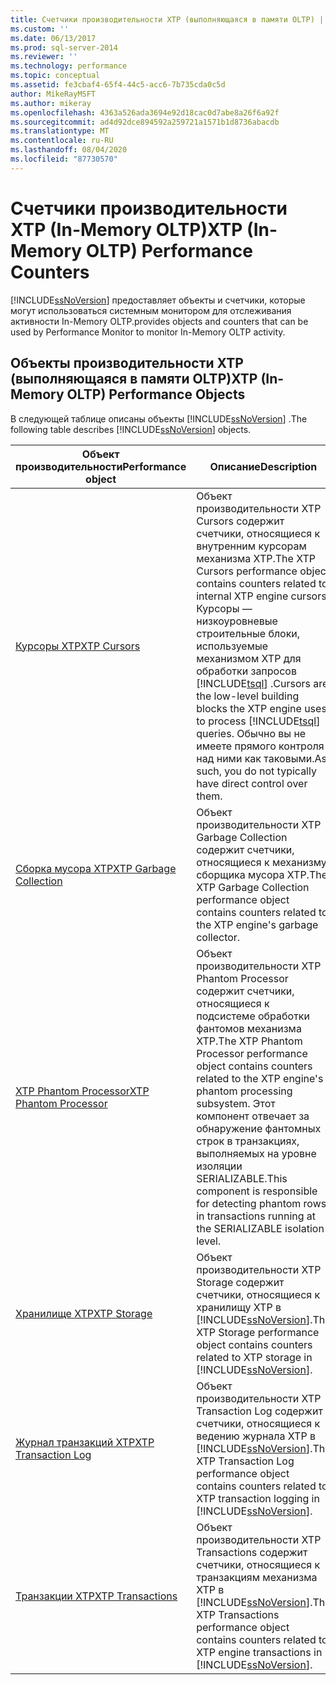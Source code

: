 ```yaml
---
title: Счетчики производительности XTP (выполняющаяся в памяти OLTP) | Документация Майкрософт
ms.custom: ''
ms.date: 06/13/2017
ms.prod: sql-server-2014
ms.reviewer: ''
ms.technology: performance
ms.topic: conceptual
ms.assetid: fe3cbaf4-65f4-44c5-acc6-7b735cda0c5d
author: MikeRayMSFT
ms.author: mikeray
ms.openlocfilehash: 4363a526ada3694e92d18cac0d7abe8a26f6a92f
ms.sourcegitcommit: ad4d92dce894592a259721a1571b1d8736abacdb
ms.translationtype: MT
ms.contentlocale: ru-RU
ms.lasthandoff: 08/04/2020
ms.locfileid: "87730570"
---
```

# <a name="xtp-in-memory-oltp-performance-counters"></a><span data-ttu-id="4f9a7-102">Счетчики производительности XTP (In-Memory OLTP)</span><span class="sxs-lookup"><span data-stu-id="4f9a7-102">XTP (In-Memory OLTP) Performance Counters</span></span>
  [!INCLUDE[ssNoVersion](../../includes/ssnoversion-md.md)] <span data-ttu-id="4f9a7-103">предоставляет объекты и счетчики, которые могут использоваться системным монитором для отслеживания активности In-Memory OLTP.</span><span class="sxs-lookup"><span data-stu-id="4f9a7-103">provides objects and counters that can be used by Performance Monitor to monitor In-Memory OLTP activity.</span></span>  
  
##  <a name="xtp-in-memory-oltp-performance-objects"></a><a name="SQLServerPOs"></a><span data-ttu-id="4f9a7-104">Объекты производительности XTP (выполняющаяся в памяти OLTP)</span><span class="sxs-lookup"><span data-stu-id="4f9a7-104">XTP (In-Memory OLTP) Performance Objects</span></span>  
 <span data-ttu-id="4f9a7-105">В следующей таблице описаны объекты [!INCLUDE[ssNoVersion](../../includes/ssnoversion-md.md)] .</span><span class="sxs-lookup"><span data-stu-id="4f9a7-105">The following table describes [!INCLUDE[ssNoVersion](../../includes/ssnoversion-md.md)] objects.</span></span>  
  
|<span data-ttu-id="4f9a7-106">Объект производительности</span><span class="sxs-lookup"><span data-stu-id="4f9a7-106">Performance object</span></span>|<span data-ttu-id="4f9a7-107">Описание</span><span class="sxs-lookup"><span data-stu-id="4f9a7-107">Description</span></span>|  
|------------------------|-----------------|  
|[<span data-ttu-id="4f9a7-108">Курсоры XTP</span><span class="sxs-lookup"><span data-stu-id="4f9a7-108">XTP Cursors</span></span>](../cursors.md)|<span data-ttu-id="4f9a7-109">Объект производительности XTP Cursors содержит счетчики, относящиеся к внутренним курсорам механизма XTP.</span><span class="sxs-lookup"><span data-stu-id="4f9a7-109">The XTP Cursors performance object contains counters related to internal XTP engine cursors.</span></span> <span data-ttu-id="4f9a7-110">Курсоры — низкоуровневые строительные блоки, используемые механизмом XTP для обработки запросов [!INCLUDE[tsql](../../includes/tsql-md.md)] .</span><span class="sxs-lookup"><span data-stu-id="4f9a7-110">Cursors are the low-level building blocks the XTP engine uses to process [!INCLUDE[tsql](../../includes/tsql-md.md)] queries.</span></span> <span data-ttu-id="4f9a7-111">Обычно вы не имеете прямого контроля над ними как таковыми.</span><span class="sxs-lookup"><span data-stu-id="4f9a7-111">As such, you do not typically have direct control over them.</span></span>|  
|[<span data-ttu-id="4f9a7-112">Сборка мусора XTP</span><span class="sxs-lookup"><span data-stu-id="4f9a7-112">XTP Garbage Collection</span></span>](sql-server-xtp-garbage-collection.md)|<span data-ttu-id="4f9a7-113">Объект производительности XTP Garbage Collection содержит счетчики, относящиеся к механизму сборщика мусора XTP.</span><span class="sxs-lookup"><span data-stu-id="4f9a7-113">The XTP Garbage Collection performance object contains counters related to the XTP engine's garbage collector.</span></span>|  
|[<span data-ttu-id="4f9a7-114">XTP Phantom Processor</span><span class="sxs-lookup"><span data-stu-id="4f9a7-114">XTP Phantom Processor</span></span>](sql-server-xtp-phantom-processor.md)|<span data-ttu-id="4f9a7-115">Объект производительности XTP Phantom Processor содержит счетчики, относящиеся к подсистеме обработки фантомов механизма XTP.</span><span class="sxs-lookup"><span data-stu-id="4f9a7-115">The XTP Phantom Processor performance object contains counters related to the XTP engine's phantom processing subsystem.</span></span> <span data-ttu-id="4f9a7-116">Этот компонент отвечает за обнаружение фантомных строк в транзакциях, выполняемых на уровне изоляции SERIALIZABLE.</span><span class="sxs-lookup"><span data-stu-id="4f9a7-116">This component is responsible for detecting phantom rows in transactions running at the SERIALIZABLE isolation level.</span></span>|  
|[<span data-ttu-id="4f9a7-117">Хранилище XTP</span><span class="sxs-lookup"><span data-stu-id="4f9a7-117">XTP Storage</span></span>](sql-server-xtp-storage.md)|<span data-ttu-id="4f9a7-118">Объект производительности XTP Storage содержит счетчики, относящиеся к хранилищу XTP в [!INCLUDE[ssNoVersion](../../includes/ssnoversion-md.md)].</span><span class="sxs-lookup"><span data-stu-id="4f9a7-118">The XTP Storage performance object contains counters related to XTP storage in [!INCLUDE[ssNoVersion](../../includes/ssnoversion-md.md)].</span></span>|  
|[<span data-ttu-id="4f9a7-119">Журнал транзакций XTP</span><span class="sxs-lookup"><span data-stu-id="4f9a7-119">XTP Transaction Log</span></span>](sql-server-xtp-transaction-log.md)|<span data-ttu-id="4f9a7-120">Объект производительности XTP Transaction Log содержит счетчики, относящиеся к ведению журнала XTP в [!INCLUDE[ssNoVersion](../../includes/ssnoversion-md.md)].</span><span class="sxs-lookup"><span data-stu-id="4f9a7-120">The XTP Transaction Log performance object contains counters related to XTP transaction logging in [!INCLUDE[ssNoVersion](../../includes/ssnoversion-md.md)].</span></span>|  
|[<span data-ttu-id="4f9a7-121">Транзакции XTP</span><span class="sxs-lookup"><span data-stu-id="4f9a7-121">XTP Transactions</span></span>](sql-server-xtp-transactions.md)|<span data-ttu-id="4f9a7-122">Объект производительности XTP Transactions содержит счетчики, относящиеся к транзакциям механизма XTP в [!INCLUDE[ssNoVersion](../../includes/ssnoversion-md.md)].</span><span class="sxs-lookup"><span data-stu-id="4f9a7-122">The XTP Transactions performance object contains counters related to XTP engine transactions in [!INCLUDE[ssNoVersion](../../includes/ssnoversion-md.md)].</span></span>|  
  
  
